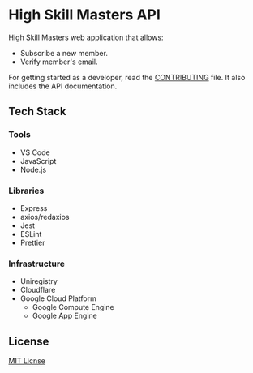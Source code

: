 # High Skill Masters API

High Skill Masters web application that allows:

- Subscribe a new member.
- Verify member's email.

For getting started as a developer, read the [CONTRIBUTING](./CONTRIBUTING.md) file. It also includes the API documentation.

## Tech Stack

### Tools

- VS Code
- JavaScript
- Node.js

### Libraries

- Express
- axios/redaxios
- Jest
- ESLint
- Prettier

### Infrastructure

- Uniregistry
- Cloudflare
- Google Cloud Platform
  - Google Compute Engine
  - Google App Engine

## License

[MIT Licnse](./LICENSE)
